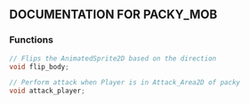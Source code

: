 ## DOCUMENTATION FOR PACKY_MOB


### Functions

```cpp
// Flips the AnimatedSprite2D based on the direction
void flip_body;

// Perform attack when Player is in Attack_Area2D of packy
void attack_player;
```